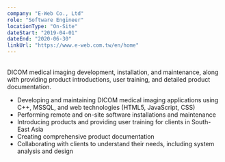 ```yaml
---
company: "E-Web Co., Ltd"
role: "Software Engineer"
locationType: "On-Site"
dateStart: "2019-04-01"
dateEnd: "2020-06-30"
linkUrl: "https://www.e-web.com.tw/en/home"
---
```


<br/>
DICOM medical imaging development, installation, and maintenance, along with providing product introductions, user training, and detailed product documentation.

- Developing and maintaining DICOM medical imaging applications using C++, MSSQL, and web technologies (HTML5, JavaScript, CSS)
- Performing remote and on-site software installations and maintenance
- Introducing products and providing user training for clients in South-East Asia
- Creating comprehensive product documentation
- Collaborating with clients to understand their needs, including system analysis and design
